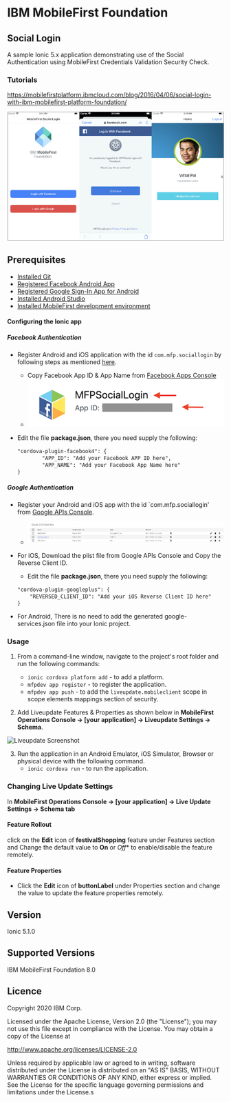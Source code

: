 IBM MobileFirst Foundation
===
## Social Login

A sample Ionic 5.x application demonstrating use of the Social Authentication using MobileFirst Credentials Validation Security Check.

### Tutorials
https://mobilefirstplatform.ibmcloud.com/blog/2016/04/06/social-login-with-ibm-mobilefirst-platform-foundation/

![Social Login Screenshot](mobilefirst/screenshot.jpg)

## Prerequisites
* [Installed Git](https://git-scm.com/book/en/v2/Getting-Started-Installing-Git)
* [Registered Facebook Android App](https://developers.facebook.com/docs/android/getting-started)
* [Registered Google Sign-In App for Android](https://developers.google.com/identity/sign-in/android/start-integrating#get-config)
* [Installed Android Studio](https://developer.android.com/studio/install.html)
* [Installed MobileFirst development environment](https://mobilefirstplatform.ibmcloud.com/tutorials/en/foundation/8.0/installation-configuration/development/mobilefirst/)


#### Configuring the Ionic app

##### Facebook Authentication

- Register Android and iOS application with the id `com.mfp.sociallogin` by following steps as mentioned [here]().
    * Copy Facebook App ID  & App Name from [Facebook Apps Console](https://developers.facebook.com/apps/)
    * ![Facebook APP ID](mobilefirst/facebook.png)

- Edit the file **package.json**, there you need supply the following:
    ``` 
    "cordova-plugin-facebook4": {
            "APP_ID": "Add your Facebook APP ID here",
            "APP_NAME": "Add your Facebook App Name here"
    }
    ```

##### Google Authentication
    
- Register your Android and iOS app with the id `com.mfp.sociallogin' from [Google APIs Console](https://console.developers.google.com/apis/credentials).
    * ![Google Client ID](mobilefirst/google.png)

- For iOS, Download the plist file from Google APIs Console and Copy the Reverse Client ID.
    * Edit the file **package.json**, there you need supply the following:
    ``` 
    "cordova-plugin-googleplus": {
        "REVERSED_CLIENT_ID": "Add your iOS Reverse Client ID here"
    }
    ```
- For Android, There is no need to add the generated google-services.json file into your Ionic project.


### Usage

1. From a command-line window, navigate to the project's root folder and run the following commands:
    - `ionic cordova platform add` - to add a platform.
    - `mfpdev app register` - to register the application.
    - `mfpdev app push` - to add the `liveupdate.mobileclient` scope in scope elements mappings section of security.
   
2. Add Liveupdate Features & Properties as shown below in **MobileFirst Operations Console → [your application] → Liveupdate Settings → Schema**.

![Liveupdate Screenshot](mobilefirst/liveupdate-schema.png)

3. Run the application in an Android Emulator, iOS Simulator, Browser or physical device with the following command.
    - `ionic cordova run` - to run the application. 


### Changing Live Update Settings

In **MobileFirst Operations Console → [your application] → Live Update Settings → Schema tab**

#### Feature Rollout
click on the **Edit** icon of  **festivalShopping**  feature under Features section and Change the default value to **On** or *Off** to enable/disable the feature remotely.
 
#### Feature Properties
* Click the **Edit** icon of **buttonLabel** under Properties section and change the value to update the feature properties remotely.

## Version
Ionic 5.1.0

## Supported Versions
IBM MobileFirst Foundation 8.0

## Licence
Copyright 2020 IBM Corp.

Licensed under the Apache License, Version 2.0 (the "License");
you may not use this file except in compliance with the License.
You may obtain a copy of the License at

http://www.apache.org/licenses/LICENSE-2.0

Unless required by applicable law or agreed to in writing, software
distributed under the License is distributed on an "AS IS" BASIS,
WITHOUT WARRANTIES OR CONDITIONS OF ANY KIND, either express or implied.
See the License for the specific language governing permissions and
limitations under the License.s